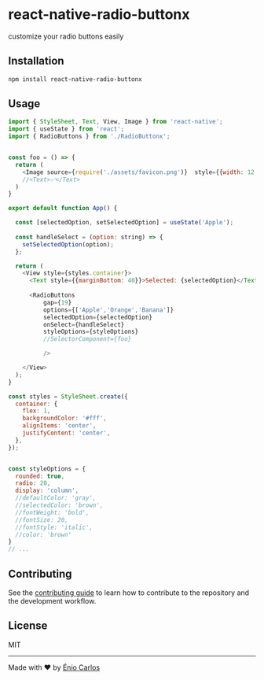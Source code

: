# react-native-radio-buttonx

customize your radio buttons easily

## Installation

```sh
npm install react-native-radio-buttonx
```

## Usage

```js
import { StyleSheet, Text, View, Image } from 'react-native';
import { useState } from 'react';
import { RadioButtons } from './RadioButtonx';


const foo = () => {
  return (
    <Image source={require('./assets/favicon.png')}  style={{width: 12, height: 12}}/>
    //<Text>✅</Text>
  )
}

export default function App() {

  const [selectedOption, setSelectedOption] = useState('Apple');
  
  const handleSelect = (option: string) => {
    setSelectedOption(option);
  };

  return (
    <View style={styles.container}>
      <Text style={{marginBottom: 40}}>Selected: {selectedOption}</Text>
      
      <RadioButtons
          gap={19}
          options={['Apple','Orange','Banana']}
          selectedOption={selectedOption}
          onSelect={handleSelect}
          styleOptions={styleOptions}
          //SelectorComponent={foo}

          />

    </View>
  );
}

const styles = StyleSheet.create({
  container: {
    flex: 1,
    backgroundColor: '#fff',
    alignItems: 'center',
    justifyContent: 'center',
  },
});


const styleOptions = {
  rounded: true,
  radio: 20,
  display: 'column',
  //defaultColor: 'gray',
  //selectedColor: 'brown',
  //fontWeight: 'bold',
  //fontSize: 20,
  //fontStyle: 'italic',
  //color: 'brown'
}
// ...
```

## Contributing

See the [contributing guide](CONTRIBUTING.md) to learn how to contribute to the repository and the development workflow.

## License

MIT

---

Made with :heart: by [Énio Carlos](https://twitter.com/eniocarlosao)
